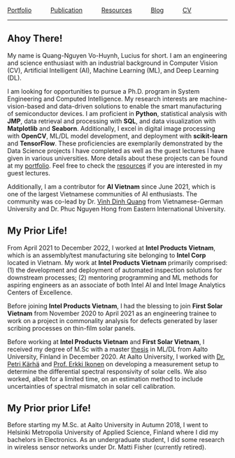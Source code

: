 [Portfolio](/pages/portfolio) &nbsp; &nbsp; &nbsp; &nbsp; &nbsp;
[Publication](/pages/publication) &nbsp; &nbsp; &nbsp; &nbsp; &nbsp;
[Resources](/pages/resources) &nbsp; &nbsp; &nbsp; &nbsp; &nbsp;
[Blog](/pages/resources) &nbsp; &nbsp; &nbsp; &nbsp; &nbsp;
[CV](/pages/vohuynhquangnguyen_cv.pdf) &nbsp; &nbsp; &nbsp; &nbsp; &nbsp;

***

## Ahoy There!
My name is Quang-Nguyen Vo-Huynh, Lucius for short. I am an engineering and science enthusiast with an industrial background in Computer Vision (CV), Artificial Intelligent (AI), Machine Learning (ML), and Deep Learning (DL). 

I am looking for opportunities to pursue a Ph.D. program in System Engineering and Computed Intelligence. My research interests are machine-vision-based and data-driven solutions to enable the smart manufacturing of semiconductor devices. I am proficient in <b>Python</b>, statistical analysis with <b>JMP</b>, data retrieval and processing with <b>SQL</b>, and data visualization with <b>Matplotlib</b> and <b>Seaborn</b>. Additionally, I excel in digital image processing with <b>OpenCV</b>, ML/DL model development, and deployment with <b>scikit-learn</b> and <b>TensorFlow</b>. These proficiencies are exemplarily demonstrated by the Data Science projects I have completed as well as the guest lectures I have given in various universities. More details about these projects can be found at my <a href = "/pages/portfolio">portfolio</a>. Feel free to check the <a href = "/pages/resources">resources</a> if you are interested in my guest lectures.

Additionally, I am a contributor for <b>AI Vietnam</b> since June 2021, which is one of the largest Vietnamese communities of AI enthusiasts. The community was co-lead by Dr. <a href = "https://vgu.edu.vn/vi/faculty-of-engineering1?fam=76696E682E6471324056696E682044696E68205175616E67">Vinh Dinh Quang</a> from Vietnamese-German University and Dr. Phuc Nguyen Hong from Eastern International University.

## My Prior Life!
From April 2021 to December 2022, I worked at <b>Intel Products Vietnam</b>, which is an assembly/test manufacturing site belonging to <b>Intel Corp</b> located in Vietnam. My work at <b>Intel Products Vietnam</b> primarily comprised: (1) the development and deployment of automated inspection solutions for downstream processes; (2) mentoring programming and ML methods for aspiring engineers as an associate of both Intel AI and Intel Image Analytics Centers of Excellence. 

Before joining <b>Intel Products Vietnam</b>, I had the blessing to join <b>First Solar Vietnam</b> from November 2020 to April 2021 as an engineering trainee to work on a project in commonality analysis for defects generated by laser scribing processes on thin-film solar panels.

Before working at <b>Intel Products Vietnam</b> and <b>First Solar Vietnam</b>, I received my degree of M.Sc with a master <a href = "https://aaltodoc.aalto.fi/handle/123456789/102461">thesis</a> in ML/DL from Aalto University, Finland in December 2020. At Aalto University, I worked with <a href = "https://research.aalto.fi/en/persons/petri-k%C3%A4rh%C3%A4">Dr. Petri Kärhä</a> and <a href = "https://research.aalto.fi/en/persons/erkki-ikonen">Prof. Erkki Ikonen</a> on developing a measurement setup to determine the differential spectral responsivity of solar cells. We also worked, albeit for a limited time, on an estimation method to include uncertainties of spectral mismatch in solar cell calibration. 


## My Prior prior Life!
Before starting my M.Sc. at Aalto University in Autumn 2018, I went to Helsinki Metropolia University of Applied Science, Finland where I did my bachelors in Electronics. As an undergraduate student, I did some research in wireless sensor networks under Dr. Matti Fisher (currently retired).


